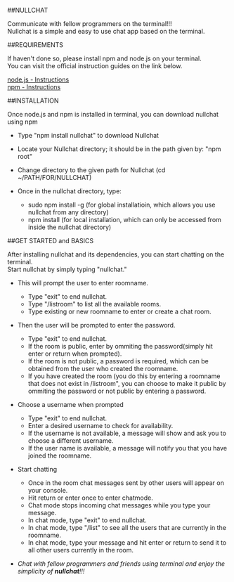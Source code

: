 ##NULLCHAT

Communicate with fellow programmers on the terminal!!!  
Nullchat is a simple and easy to use chat app based on the terminal.

##REQUIREMENTS

If haven't done so, please install npm and node.js on your terminal.  
You can visit the official instruction guides on the link below.

[node.js - Instructions](https://github.com/joyent/node/wiki/Installation)  
[npm - Instructions](https://github.com/npm/npm)

##INSTALLATION

Once node.js and npm is installed in terminal, you can download nullchat using npm

 - Type "npm install nullchat" to download Nullchat
 - Locate your Nullchat directory; it should be in the path given by: "npm root"
 - Change directory to the given path for Nullchat (cd ~/PATH/FOR/NULLCHAT)
 - Once in the nullchat directory, type:
   
   - sudo npm install -g (for global installatioin, which allows you use nullchat from any directory)
   - npm install (for local installation, which can only be accessed from inside the nullchat directory)

##GET STARTED and BASICS

After installing nullchat and its dependencies, you can start chatting on the terminal.  
Start nullchat by simply typing "nullchat."
  - This will prompt the user to enter roomname.

    - Type "exit" to end nullchat. 
    - Type "/listroom" to list all the available rooms. 
    - Type existing or new roomname to enter or create a chat room. 

  - Then the user will be prompted to enter the password.

    - Type "exit" to end nullchat.
    - If the room is public, enter by ommiting the password(simply hit enter or return when prompted).
    - If the room is not public, a password is required, which can be obtained from the user who created the roomname.
    - If you have created the room (you do this by entering a roomname that does not exist in /listroom",
    you can choose to make it public by ommiting the password or not public by entering a password.

  - Choose a username when prompted

    - Type "exit" to end nullchat.
    - Enter a desired username to check for availability.
    - If the username is not available, a message will show and ask you to choose a different username.
    - If the user name is available, a message will notify you that you have joined the roomname.
    
  - Start chatting
  
    - Once in the room chat messages sent by other users will appear on your console.
    - Hit return or enter once to enter chatmode.
    - Chat mode stops incoming chat messages while you type your message.
    - In chat mode, type "exit" to end nullchat.
    - In chat mode, type "/list" to see all the users that are currently in the roomname.
    - In chat mode, type your message and hit enter or return to send it to all other users currently in the room.

  - _Chat with fellow programmers and friends using terminal and enjoy the simplicity of **nullchat**!!!_



